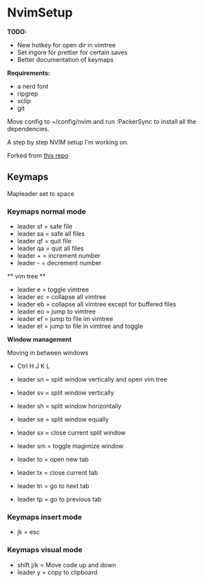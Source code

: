 # NvimSetup

**TODO:**

- New hotkey for open dir in vimtree
- Set ingore for prettier for certain saves
- Better documentation of keymaps

**Requirements:**

- a nerd font
- ripgrep
- xclip
- git

Move config to ~/config/nvim and run :PackerSync to install all the dependencies.

A step by step NVIM setup I'm working on.

Forked from [this repo](https://github.com/josean-dev/dev-environment-files/tree/main/.config/nvim)

## Keymaps

Mapleader set to space

### Keymaps normal mode

- leader sf = safe file
- leader sa = safe all files
- leader qf = quit file
- leader qa = quit all files
- leader + = increment number
- leader - = decrement number

** vim tree **

- leader e = toggle vimtree
- leader ec = collapse all vimtree
- leader eb = collapse all vimtree except for buffered files
- leader eo = jump to vimtree
- leader ef = jump to file im vimtree
- leader et = jump to file in vimtree and toggle

**Window management**

Moving in between windows

- Ctrl H J K L

- leader sn = split window vertically and open vim tree
- leader sv = split window vertically
- leader sh = split window horizontally
- leader se = split window equally
- leader sx = close current split window
- leader sm = toggle magimize window

- leader to = open new tab
- leader tx = close current tab
- leader tn = go to next tab
- leader tp = go to previous tab

### Keymaps insert mode

- jk = esc

### Keymaps visual mode

- shift j/k = Move code up and down
- leader y = copy to clipboard
